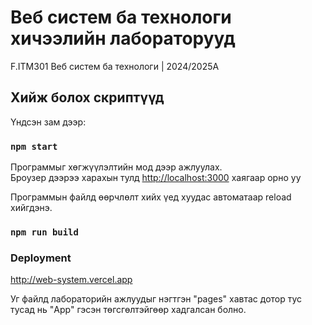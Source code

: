 # Веб систем ба технологи хичээлийн лабораторууд

F.ITM301 Веб систем ба технологи | 2024/2025A

## Хийж болох скриптүүд

Үндсэн зам дээр:

### `npm start`

Программыг хөгжүүлэлтийн мод дээр ажлуулах.\
Броузер дээрээ харахын тулд [http://localhost:3000](http://localhost:3000) хаягаар орно уу

Программын файлд өөрчлөлт хийх үед хуудас автоматаар reload хийгдэнэ.

### `npm run build`

### Deployment

http://web-system.vercel.app

Уг файлд лабораторийн ажлуудыг нэгтгэн "pages" хавтас дотор тус тусад нь "App" гэсэн төгсгөлтэйгөөр хадгалсан болно.
